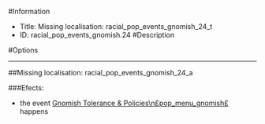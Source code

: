 #Information
 - Title: Missing localisation: racial_pop_events_gnomish_24_t
 - ID: racial_pop_events_gnomish.24
#Description

#Options

___
##Missing localisation: racial_pop_events_gnomish_24_a

###Efects:<ul><li>the event [Gnomish Tolerance & Policies\n£pop_menu_gnomish£](../events/gnomish_tolerance_policies_npspop_menu_gnomishps.md) happens</li></ul>
